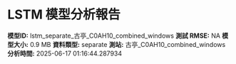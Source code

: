 # LSTM 模型分析報告
**模型ID:** lstm_separate_古亭_C0AH10_combined_windows
**測試 RMSE:** NA
**模型大小:** 0.9 MB
**資料類型:** separate
**測站:** 古亭_C0AH10_combined_windows
**分析時間:** 2025-06-17 01:16:44.287934

